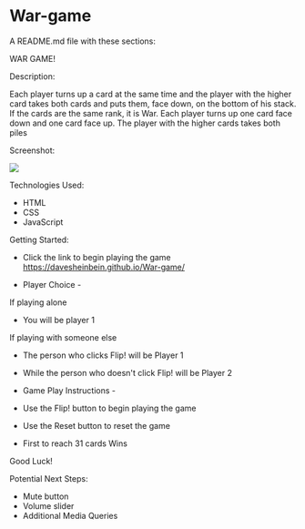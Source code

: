 # War-game

A README.md file with these sections:

WAR GAME!


Description: 

Each player turns up a card at the same time and the player with the higher card takes both cards and puts them, face down, on the bottom of his stack. If the cards are the same rank, it is War. Each player turns up one card face down and one card face up. The player with the higher cards takes both piles


Screenshot:

![](imgs/gameScreenshot.png)


Technologies Used: 

- HTML
- CSS
- JavaScript


Getting Started:

- Click the link to begin playing the game
https://davesheinbein.github.io/War-game/

- Player Choice -

If playing alone 
- You will be player 1

If playing with someone else 
- The person who clicks Flip! will be Player 1 
- While the person who doesn't click Flip! will be Player 2

- Game Play Instructions -

- Use the Flip! button to begin playing the game
- Use the Reset button to reset the game

- First to reach 31 cards Wins

Good Luck!


Potential Next Steps: 

- Mute button
- Volume slider
- Additional Media Queries 

